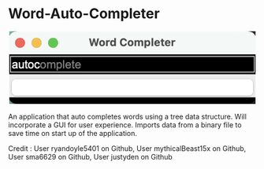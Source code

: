 # Word-Auto-Completer
<p align="center">
  <img src="Application_Picture.png" alt="Photo of Word-Auto-Completer Application" width="500">
</p>
An application that auto completes words using a tree data structure. Will incorporate a GUI for user experience.
Imports data from a binary file to save time on start up of the application.

Credit :
    User ryandoyle5401 on Github, 
    User mythicalBeast15x on Github,
    User sma6629 on Github,
    User justyden on Github
